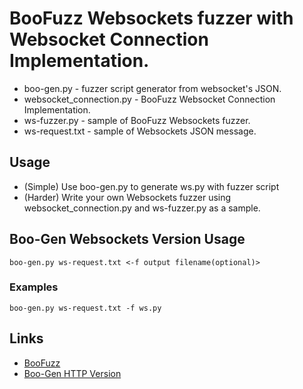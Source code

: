 # BooFuzz Websockets fuzzer with Websocket Connection Implementation.

* boo-gen.py - fuzzer script generator from websocket's JSON.
* websocket_connection.py -  BooFuzz Websocket Connection Implementation.
* ws-fuzzer.py - sample of BooFuzz Websockets fuzzer.
* ws-request.txt - sample of Websockets JSON message.

## Usage

* (Simple) Use boo-gen.py to generate ws.py with fuzzer script
* (Harder) Write your own Websockets fuzzer using websocket_connection.py and ws-fuzzer.py as a sample.

## Boo-Gen Websockets Version Usage

`boo-gen.py ws-request.txt <-f output filename(optional)>`

### Examples

`boo-gen.py ws-request.txt -f ws.py`

## Links

* [BooFuzz](https://github.com/jtpereyda/boofuzz)
* [Boo-Gen HTTP Version](https://github.com/h0mbre/CTP-OSCE/tree/master/Boo-Gen)
